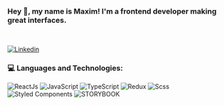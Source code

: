 ### Hey 👋, my name is Maxim! I'm a frontend developer making great interfaces.
<br/>

[![Linkedin](https://img.shields.io/badge/-Contact-090909?style=for-the-badge&logo=Linkedin)][linkedin]

### 💻 Languages and Technologies:

![ReactJs](https://img.shields.io/badge/-React-090909?style=for-the-badge&logo=React)
![JavaScript](https://img.shields.io/badge/-JavaScript-090909?style=for-the-badge&logo=JavaScript)
![TypeScript](https://img.shields.io/badge/-TypeScript-090909?style=for-the-badge&logo=TypeScript)
![Redux](https://img.shields.io/badge/-Redux-090909?style=for-the-badge&logo=Redux)
![Scss](https://img.shields.io/badge/-Scss-090909?style=for-the-badge&logo=sass)
![Styled Components](https://img.shields.io/badge/-Styled&#032;Components-090909?style=for-the-badge)
![STORYBOOK](https://img.shields.io/badge/-StoryBook-090909?style=for-the-badge)

[linkedin]: https://www.linkedin.com/in/mmarchenkov/
[upwork]: https://www.upwork.com/o/profiles/users/~01619d2f6f732abf42/
[website]: https://mmaxdev.com/
[telegram]: https://t.me/m_marc
